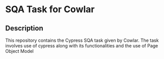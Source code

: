 # SQA Task for Cowlar

## Description
This repository contains the Cypress SQA task given by Cowlar. The task involves use of cypress along with its functionalities and the use of Page Object Model
